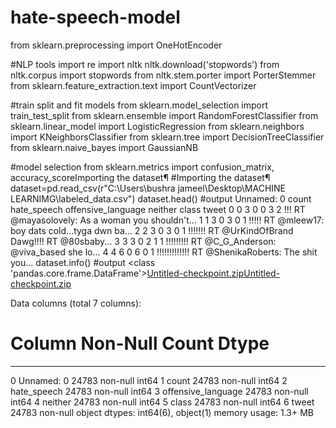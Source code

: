 # hate-speech-model
from sklearn.preprocessing import OneHotEncoder

#NLP tools
import re
import nltk
nltk.download('stopwords')
from nltk.corpus import stopwords
from nltk.stem.porter import PorterStemmer
from sklearn.feature_extraction.text import CountVectorizer

#train split and fit models
from sklearn.model_selection import train_test_split
from sklearn.ensemble import RandomForestClassifier
from sklearn.linear_model import LogisticRegression
from sklearn.neighbors import KNeighborsClassifier
from sklearn.tree import DecisionTreeClassifier
from sklearn.naive_bayes import GaussianNB

#model selection
from sklearn.metrics import confusion_matrix, accuracy_scoreImporting the dataset¶
#Importing the dataset¶
dataset=pd.read_csv(r"C:\Users\bushra jameel\Desktop\MACHINE LEARNIMG\labeled_data.csv")
dataset.head()
#output
	Unnamed: 0	count	hate_speech	offensive_language	neither	class	tweet
0	0	3	0	0	3	2	!!! RT @mayasolovely: As a woman you shouldn't...
1	1	3	0	3	0	1	!!!!! RT @mleew17: boy dats cold...tyga dwn ba...
2	2	3	0	3	0	1	!!!!!!! RT @UrKindOfBrand Dawg!!!! RT @80sbaby...
3	3	3	0	2	1	1	!!!!!!!!! RT @C_G_Anderson: @viva_based she lo...
4	4	6	0	6	0	1	!!!!!!!!!!!!! RT @ShenikaRoberts: The shit you...
dataset.info()
#output
<class 'pandas.core.frame.DataFrame'>[Untitled-checkpoint.zip](https://github.com/Bushra-789/hate-speech-model/files/9791252/Untitled-checkpoint.zip)[Untitled-checkpoint.zip](https://github.com/Bushra-789/hate-speech-model/files/9791253/Untitled-checkpoint.zip)

Data columns (total 7 columns):
 #   Column              Non-Null Count  Dtype 
---  ------              --------------  ----- 
 0   Unnamed: 0          24783 non-null  int64 
 1   count               24783 non-null  int64 
 2   hate_speech         24783 non-null  int64 
 3   offensive_language  24783 non-null  int64 
 4   neither             24783 non-null  int64 
 5   class               24783 non-null  int64 
 6   tweet               24783 non-null  object
dtypes: int64(6), object(1)
memory usage: 1.3+ MB
